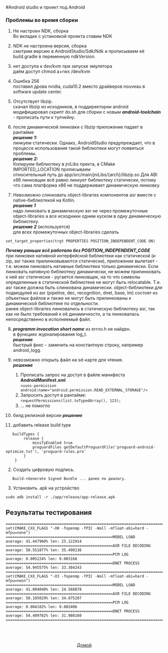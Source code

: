 #Android studio и проект под Android

### Проблемы во время сборки
1. Не настроен NDK, сборка  
  Во вкладке с установкой проекта ставим NDK

2. NDK не настроена версия, сборка  
  смотрим версию в AndroidStudio/Sdk/Ndk и прописываем её build.gradle
  в переменную ndkVersion.

3. нет доступа к dev/kvm при запуске эмулятора  
  даём доступ chmod a+rwx /dev/kvm

4. Ошибка 256  
  поставил дрова nvidia, cuda10.2 вместо драйверов nouveau в software update
  center.

5. Отсутствует libzip.   
скачал libzip из исходников, в поддиректории android модифицировал скрипт do.sh
для сборки с новым ***android-toolchain*** - прописать пути к тулчейну.

6. после динамической линковки с libzip приложение падает в рантайме  
 ***решение 1:***    
 линкуем статически. Однако, AndroidStudio предупреждает,
  что в процессе использования такой библиотеки могут появиться проблемы.   
 ***решение 2:***    
 Копируем библиотеку в jniLibs пректа,
 в CMake IMPORTED_LOCATION прописываем   
 относительный путь до app/src/main/jniLibs/{arch}/libzip.so
 Для ABI x86 линковщик всё равно линкует библиотеку статически, потому что сама
 платформа x86 не поддерживает динамическую линковку.

7. Невозможно слинковать object-libraries компонентов asr вместе с native-библиотекой
на Kotlin.  
  ***решение 1***  
  надо линковать в динамическую asr не через промежуточные object-libraries
  а все исходники одним куском в одну динамическую библиотеку.  
  ***решение 2*** (используется)  
  для всех промежуточных object-libraries сделать   

  `set_target_properties(trgt PROPERTIES POSITION_INDEPENDENT_CODE ON)`

  ***Почему раньше всё работало без POSITION_INDEPENDENT_CODE***  
  при линковке нативной интерфейсной библиотеки как статической (и zip, asr
  также прилинковываются статически), приложение вылетает - т.е. можем линковать
  нативные библиотеки только динамически.
  Если линковать нативную библиотеку динамически, не можем прилинковать к ней
  asr статически - ругается линковщик, на то что символы определенные в
  статической библиотеке не могут быть relocatable. Т.е. asr также должна быть
  слинкована динамически. object-библиотеки для подмодулей
  из asr (pipeline, dec, recognition, dnet, base, lm) состоят из объектных файлов
  и также не могут быть прилинкованы к динамической библиотеке по отдельности.  
  ранее object-libraries линковались в статическую библиотеку asr, так как не было
  требований к её динамичности, а та линковалась непосредственно в исполняемый файл.

8. ***programm invocation short name*** из errno.h не найден.  
в функциях журналирования log_t.  
   ***решение***   
   быстрый фикс - заменить на константную строку, например android_logg.

9. невозможно открыть файл на sd-карте для чтения.  
   ***решение***  
   1. Прописать запрос на доступ в файле манифеста **AndroidManifest.xml**  
   `<uses-permission android:name="android.permission.READ_EXTERNAL_STORAGE"/>`
   2. Запросить доступ в рантайме:  
   `requestPermissions(list.toTypedArray(), 123);`
   3. ... не помогло


10. билд релизной версии
   ***решение***
   1. добавить release build type
```
   buildTypes {
        release {
            minifyEnabled true
            proguardFiles getDefaultProguardFile('proguard-android-optimize.txt'), 'proguard-rules.pro'
        }
    }
```
   2. Создать цифровую подпись.
```
   Build->Generate Signed Bundle ... далее по диалогу.
```
   3. Установить .apk на устройство
```
sudo adb install -r ./app/release/app-release.apk
```


## Результаты тестирования
```
===============================================================================
set(CMAKE_CXX_FLAGS "-O0 -fopenmp -fPIC -Wall -mfloat-abi=hard -mfpu=none")
================================================MODEL LOAD
average: 41.447960% len: 25.122914
================================================ASR FILE DECODING
average: 58.551877% len: 35.490136
================================================PCM LOG
average: 0.005224% len: 0.003166
================================================DNET PROCESS
average: 54.945575% len: 33.304243
===============================================================================
set(CMAKE_CXX_FLAGS "-O3 -fopenmp -fPIC -Wall -mfloat-abi=hard -mfpu=neon")
================================================MODEL LOAD
average: 41.894840% len: 24.568878
================================================ASR FILE DECODING
average: 58.105029% len: 34.075207
================================================PCM LOG
average: 0.004102% len: 0.002406
================================================DNET PROCESS
average: 54.409782% len: 31.908160
===============================================================================
```


<div align="center">
<br><br><br>
<a href="index.md">Домой</a>
</div>
